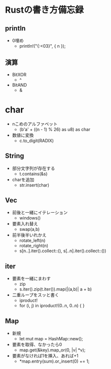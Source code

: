 # Rustの書き方備忘録

## println
- 0埋め
  - println!("{:<03}", { n });

## 演算
- BitXOR
  - ^
- BitAND
  - &

# char
- nこめのアルファベット
  - (b'a' + ((n - 1) % 26) as u8) as char
- 数値に変換
  - c.to_digit(RADIX)

## String
- 部分文字列が存在する
  - t.contains(&s)
- charを追加
  - str.insert(char)

## Vec
- 前後と一緒にイテレーション
  - windows()
- 要素入れ替え
  - swap(a,b)
- 前半後半いれかえ
  - rotate_left(n)
  - rotate_right(n)
  - s[n..].iter().collect::<String>(), s[..n].iter().collect::<String>())

## iter
- 要素を一緒にまわす
  - zip
  - s.iter().zip(t.iter()).map(|(a,b)| a + b)
- 二重ループをスッと書く
  - iproduct!
  - for (i, j) in iproduct!(0..n, 0..n) { }

## Map
- 新規
  - let mut map = HashMap::new();
- 要素を取得、なかったら0
  - map.get(&key).map_or(0, |v| *v);
- 要素がなければ1を挿入、あれば+1
  - *map.entry(sum).or_insert(0) += 1;
